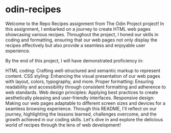 # odin-recipes
Welcome to the Repo Recipes assignment from The Odin Project project! In this assignment, I embarked on a journey to create HTML web pages showcasing various recipes. Throughout the project, I honed our skills in coding and formatting, ensuring that our web pages not only display the recipes effectively but also provide a seamless and enjoyable user experience.

By the end of this project, I will have demonstrated proficiency in:

HTML coding: Crafting well-structured and semantic markup to represent content.
CSS styling: Enhancing the visual presentation of our web pages with layout, colors, typography, and more.
Proper formatting: Ensuring readability and accessibility through consistent formatting and adherence to web standards.
Web design principles: Applying best practices to create aesthetically pleasing and user-friendly interfaces.
Responsive design: Making our web pages adaptable to different screen sizes and devices for a seamless browsing experience.
Through this README, I'll reflect on our journey, highlighting the lessons learned, challenges overcome, and the growth achieved in our coding skills. Let's dive in and explore the delicious world of recipes through the lens of web development!
